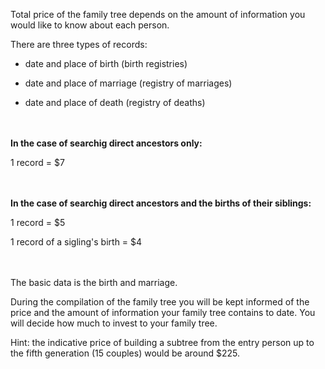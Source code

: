 Total price of the family tree depends on the amount of information you would like to know about each person.

There are three types of records:
    
* date and place of birth (birth registries)

* date and place of marriage (registry of marriages)

* date and place of death (registry of deaths)

<br><br>
**In the case of searchig direct ancestors only:**

1 record = $7

<br><br>
**In the case of searchig direct ancestors and the births of their siblings:**

1 record = $5

1 record of a sigling's birth = $4

<br><br>
The basic data is the birth and marriage.

During the compilation of the family tree you will be kept informed of the price and the amount of information your family tree contains to date. You will decide how much to invest to your family tree.

Hint: the indicative price of building a subtree from the entry person up to the fifth generation (15 couples) would be around $225.